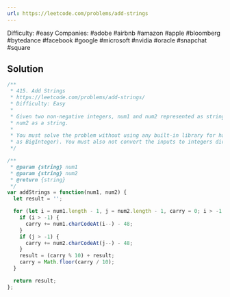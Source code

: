 ```yaml
---
url: https://leetcode.com/problems/add-strings
---
```


Difficulty: #easy
Companies: #adobe #airbnb #amazon #apple #bloomberg #bytedance #facebook #google #microsoft #nvidia #oracle #snapchat #square

## Solution

```javascript
/**
 * 415. Add Strings
 * https://leetcode.com/problems/add-strings/
 * Difficulty: Easy
 *
 * Given two non-negative integers, num1 and num2 represented as string, return the sum of num1 and
 * num2 as a string.
 *
 * You must solve the problem without using any built-in library for handling large integers (such
 * as BigInteger). You must also not convert the inputs to integers directly.
 */

/**
 * @param {string} num1
 * @param {string} num2
 * @return {string}
 */
var addStrings = function(num1, num2) {
  let result = '';

  for (let i = num1.length - 1, j = num2.length - 1, carry = 0; i > -1 || j > -1 || carry === 1;) {
    if (i > -1) {
      carry += num1.charCodeAt(i--) - 48;
    }
    if (j > -1) {
      carry += num2.charCodeAt(j--) - 48;
    }
    result = (carry % 10) + result;
    carry = Math.floor(carry / 10);
  }

  return result;
};

```
